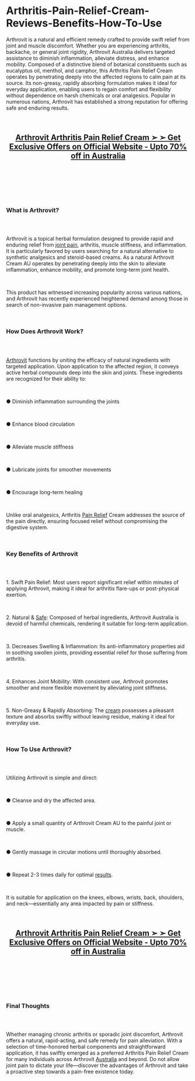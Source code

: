 # Arthritis-Pain-Relief-Cream-Reviews-Benefits-How-To-Use

<p>Arthrovit is a natural and efficient remedy crafted to provide swift relief from joint and muscle discomfort. Whether you are experiencing arthritis, backache, or general joint rigidity, Arthrovit Australia delivers targeted assistance to diminish inflammation, alleviate distress, and enhance mobility. Composed of a distinctive blend of botanical constituents such as eucalyptus oil, menthol, and camphor, this Arthritis Pain Relief Cream operates by penetrating deeply into the affected regions to calm pain at its source. Its non-greasy, rapidly absorbing formulation makes it ideal for everyday application, enabling users to regain comfort and flexibility without dependence on harsh chemicals or oral analgesics. Popular in numerous nations, Arthrovit has established a strong reputation for offering safe and enduring results.</p>
<p>&nbsp;</p>
<h2 align="CENTER"><strong><a href="https://academly.org/recommends/arthrovit/">Arthrovit Arthritis Pain Relief Cream ➢ ➢ Get Exclusive Offers on Official Website - Upto 70% off in Australia</a></strong></h2>
<h2>&nbsp;</h2>
<p><a href="https://academly.org/recommends/arthrovit/"><img src="https://storage.penzu.com/g/xShUDgt5abJ3GZdW" alt="" /></a></p>
<p>&nbsp;</p>
<h3><strong>What is Arthrovit?</strong></h3>
<h3>&nbsp;</h3>
<p>Arthrovit is a topical herbal formulation designed to provide rapid and enduring relief from&nbsp;<a href="https://arthrovitcream.ca/">joint pain</a>, arthritis, muscle stiffness, and inflammation. It is particularly favored by users searching for a natural alternative to synthetic analgesics and steroid-based creams. As a natural Arthrovit Cream AU operates by penetrating deeply into the skin to alleviate inflammation, enhance mobility, and promote long-term joint health.</p>
<p>&nbsp;</p>
<p>This product has witnessed increasing popularity across various nations, and Arthrovit has recently experienced heightened demand among those in search of non-invasive pain management options.</p>
<p>&nbsp;</p>
<h3><strong>How Does Arthrovit Work?</strong></h3>
<h3>&nbsp;</h3>
<p><a href="https://arthrovitcream.com/">Arthrovit</a>&nbsp;functions by uniting the efficacy of natural ingredients with targeted application. Upon application to the affected region, it conveys active herbal compounds deep into the skin and joints. These ingredients are recognized for their ability to:</p>
<p>&nbsp;</p>
<p>● Diminish inflammation surrounding the joints</p>
<p>&nbsp;</p>
<p>● Enhance blood circulation</p>
<p>&nbsp;</p>
<p>● Alleviate muscle stiffness</p>
<p>&nbsp;</p>
<p>● Lubricate joints for smoother movements</p>
<p>&nbsp;</p>
<p>● Encourage long-term healing</p>
<p>&nbsp;</p>
<p>Unlike oral analgesics, Arthritis&nbsp;<a href="https://arthromdcream.net/">Pain Relief</a>&nbsp;Cream addresses the source of the pain directly, ensuring focused relief without compromising the digestive system.</p>
<p>&nbsp;</p>
<h3><strong>Key Benefits of Arthrovit</strong></h3>
<h3>&nbsp;</h3>
<p>1. Swift Pain Relief: Most users report significant relief within minutes of applying Arthrovit, making it ideal for arthritis flare-ups or post-physical exertion.</p>
<p>&nbsp;</p>
<p>2. Natural &amp;&nbsp;<a href="https://nutragreenfarm.com/">Safe</a>: Composed of herbal ingredients, Arthrovit Australia is devoid of harmful chemicals, rendering it suitable for long-term application.</p>
<p>&nbsp;</p>
<p>3. Decreases Swelling &amp; Inflammation: Its anti-inflammatory properties aid in soothing swollen joints, providing essential relief for those suffering from arthritis.</p>
<p>&nbsp;</p>
<p>4. Enhances Joint Mobility: With consistent use, Arthrovit promotes smoother and more flexible movement by alleviating joint stiffness.</p>
<p>&nbsp;</p>
<p>5. Non-Greasy &amp; Rapidly Absorbing: The&nbsp;<a href="https://nutragreenfarmsgummies.com/">cream</a>&nbsp;possesses a pleasant texture and absorbs swiftly without leaving residue, making it ideal for everyday use.</p>
<p>&nbsp;</p>
<h3><strong>How To Use Arthrovit?</strong></h3>
<h3>&nbsp;</h3>
<p>Utilizing Arthrovit is simple and direct:</p>
<p>&nbsp;</p>
<p>● Cleanse and dry the affected area.</p>
<p>&nbsp;</p>
<p>● Apply a small quantity of Arthrovit Cream AU to the painful joint or muscle.</p>
<p>&nbsp;</p>
<p>● Gently massage in circular motions until thoroughly absorbed.</p>
<p>&nbsp;</p>
<p>● Repeat 2-3 times daily for optimal&nbsp;<a href="https://pureleafcbd.dk/">results</a>.</p>
<p>&nbsp;</p>
<p>It is suitable for application on the knees, elbows, wrists, back, shoulders, and neck&mdash;essentially any area impacted by pain or stiffness.</p>
<p>&nbsp;</p>
<h2 align="CENTER"><strong><a href="https://academly.org/recommends/arthrovit/">Arthrovit Arthritis Pain Relief Cream ➢ ➢ Get Exclusive Offers on Official Website - Upto 70% off in Australia</a></strong></h2>
<h2>&nbsp;</h2>
<p><a href="https://academly.org/recommends/arthrovit/"><img src="https://storage.penzu.com/g/uKrTrfnfrzsrXZPn" alt="" /></a></p>
<p>&nbsp;</p>
<h3><strong>Final Thoughts</strong></h3>
<h3>&nbsp;</h3>
<p>Whether managing chronic arthritis or sporadic joint discomfort, Arthrovit offers a natural, rapid-acting, and safe remedy for pain alleviation. With a selection of time-honored herbal components and straightforward application, it has swiftly emerged as a preferred Arthritis Pain Relief Cream for many individuals across Arthrovit&nbsp;<a href="https://nervenmeister.net/">Australia</a>&nbsp;and beyond. Do not allow joint pain to dictate your life&mdash;discover the advantages of Arthrovit and take a proactive step towards a pain-free existence today.</p>
